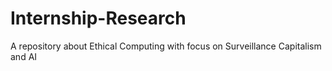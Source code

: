 # Internship-Research
A repository about Ethical Computing with focus on Surveillance Capitalism and AI
